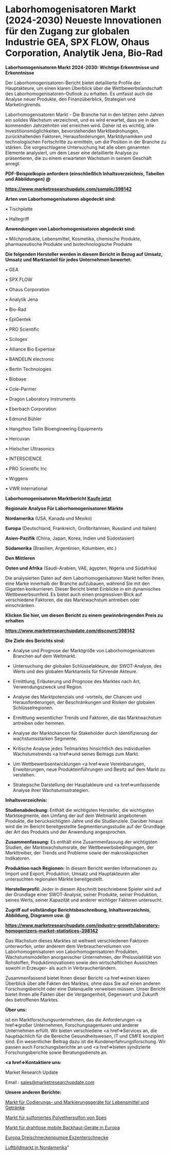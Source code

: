 # Laborhomogenisatoren Markt (2024-2030) Neueste Innovationen für den Zugang zur globalen Industrie GEA, SPX FLOW, Ohaus Corporation, Analytik Jena, Bio-Rad

<strong>Laborhomogenisatoren Markt 2024-2030: Wichtige Erkenntnisse und Erkenntnisse</strong>

Der Laborhomogenisatoren-Bericht bietet detaillierte Profile der Hauptakteure, um einen klaren Überblick über die Wettbewerbslandschaft des Laborhomogenisatoren-Outlook zu erhalten. Es umfasst auch die Analyse neuer Produkte, den Finanzüberblick, Strategien und Marketingtrends.

Laborhomogenisatoren Markt - Die Branche hat in den letzten zehn Jahren ein solides Wachstum verzeichnet, und es wird erwartet, dass sie in den kommenden Jahrzehnten viel erreichen wird. Daher ist es wichtig, alle Investitionsmöglichkeiten, bevorstehenden Marktbedrohungen, zurückhaltenden Faktoren, Herausforderungen, Marktdynamiken und technologischen Fortschritte zu ermitteln, um die Position in der Branche zu stärken. Die vorgeschlagene Untersuchung hat alle oben genannten Elemente analysiert, um dem Leser eine detaillierte Analyse zu präsentieren, die zu einem erwarteten Wachstum in seinem Geschäft anregt.



<strong><b>PDF-Beispielkopie anfordern (einschließlich Inhaltsverzeichnis, Tabellen und Abbildungen) @ </b></strong>

<strong><a href=https://www.marketresearchupdate.com/sample/398142>

<strong>https://www.marketresearchupdate.com/sample/398142</u></a></strong></strong>



<strong>Arten von Laborhomogenisatoren abgedeckt sind:</strong>

• Tischplatte

• Haltegriff



<strong>Anwendungen von Laborhomogenisatoren abgedeckt sind:</strong>

• Milchprodukte, Lebensmittel, Kosmetika, chemische Produkte, pharmazeutische Produkte und biotechnologische Produkte



<strong>Die folgenden Hersteller werden in diesem Bericht in Bezug auf Umsatz, Umsatz und Marktanteil für jedes Unternehmen bewertet:</strong>

• GEA

• SPX FLOW

• Ohaus Corporation

• Analytik Jena

• Bio-Rad

• EpiGentek

• PRO Scientific

• Scilogex

• Alliance Bio Expertise

• BANDELIN electronic

• Bertin Technologies

• Biobase

• Cole-Parmer

• Dragon Laboratory Instruments

• Eberbach Corporation

• Edmund Bühler

• Hangzhou Tailin Bioengineering Equipments

• Hercuvan

• Hielscher Ultrasonics

• INTERSCIENCE

• PRO Scientific Inc

• Wiggens

• VWR International



<strong>Laborhomogenisatoren Marktbericht <a href=https://www.marketresearchupdate.com/buynow/398142>Kaufe jetzt</a></strong>



<strong>Regionale Analyse Für Laborhomogenisatoren Märkte</strong>



<strong>Nordamerika</strong> (USA, Kanada und Mexiko)



<strong>Europa</strong> (Deutschland, Frankreich, Großbritannien, Russland und Italien)



<strong>Asien-Pazifik</strong> (China, Japan, Korea, Indien und Südostasien)



<strong>Südamerika</strong> (Brasilien, Argentinien, Kolumbien, etc.)



<strong>Den Mittleren</strong> 

<strong>Osten und Afrika</strong> (Saudi-Arabien, VAE, ägypten, Nigeria und Südafrika)

Die analysierten Daten auf dem Laborhomogenisatoren Markt helfen Ihnen, eine Marke innerhalb der Branche aufzubauen, während Sie mit den Giganten konkurrieren. Dieser Bericht bietet Einblicke in ein dynamisches Wettbewerbsumfeld. Es bietet auch einen progressiven Blick auf verschiedene Faktoren, die das Marktwachstum antreiben oder einschränken.



<strong>Klicken Sie hier, um diesen Bericht zu einem gewinnbringenden Preis zu erhalten
</strong>

<strong><a href=https://www.marketresearchupdate.com/discount/398142>https://www.marketresearchupdate.com/discount/398142</b></u></strong></a>



<strong>Die Ziele des Berichts sind:</strong>

- Analyse und Prognose der Marktgröße von Laborhomogenisatoren Branchen auf dem Weltmarkt.

- Untersuchung der globalen Schlüsselakteure, der SWOT-Analyse, des Werts und des globalen Marktanteils für führende Akteure.

- Ermittlung, Erläuterung und Prognose des Marktes nach Art, Verwendungszweck und Region.

- Analyse des Marktpotenzials und -vorteils, der Chancen und Herausforderungen, der Beschränkungen und Risiken der globalen Schlüsselregionen.

- Ermittlung wesentlicher Trends und Faktoren, die das Marktwachstum antreiben oder hemmen.

- Analyse der Marktchancen für Stakeholder durch Identifizierung der wachstumsstarken Segmente.

- Kritische Analyse jedes Teilmarktes hinsichtlich des individuellen Wachstumstrends <a href=>und</a> seines Beitrags zum Markt.

- Um Wettbewerbsentwicklungen <a href=>wie</a> Vereinbarungen, Erweiterungen, neue Produkteinführungen und Besitz auf dem Markt zu verstehen.

- Strategische Darstellung der Hauptakteure und <a href=>umfas</a>sende Analyse ihrer Wachstumsstrategien.



<strong>Inhaltsverzeichnis:</strong>



<strong>Studienabdeckung:</strong> Enthält die wichtigsten Hersteller, die wichtigsten Marktsegmente, den Umfang der auf dem Weltmarkt angebotenen Produkte, die berücksichtigten Jahre und die Studienziele. Darüber hinaus wird die im Bericht bereitgestellte Segmentierungsstudie auf der Grundlage der Art des Produkts und der Anwendung angesprochen.



<strong>Zusammenfassung:</strong> Es enthält eine Zusammenfassung der wichtigsten Studien, der Marktwachstumsrate, der Wettbewerbsbedingungen, der Markttreiber, der Trends und Probleme sowie der makroskopischen Indikatoren.



<strong>Produktion nach Regionen:</strong> In diesem Bericht werden Informationen zu Import und Export, Produktion, Umsatz und Hauptakteuren aller untersuchten regionalen Märkte bereitgestellt.



<strong>Herstellerprofil:</strong> Jeder in diesem Abschnitt beschriebene Spieler wird auf der Grundlage einer SWOT-Analyse, seiner Produkte, seiner Produktion, seines Werts, seiner Kapazität und anderer wichtiger Faktoren untersucht.



<strong><b>Zugriff auf vollständige Berichtsbeschreibung, Inhaltsverzeichnis, Abbildung, Diagramm usw. @ </b></strong>

<strong><a href=https://www.marketresearchupdate.com/industry-growth/laboratory-homogenizers-market-statistices-398142>https://www.marketresearchupdate.com/industry-growth/laboratory-homogenizers-market-statistices-398142</a></strong>

Das Wachstum dieses Marktes ist weltweit verschiedenen Faktoren unterworfen, unter anderem dem Verbrauchervolumen von Laborhomogenisatoren von Laborhomogenisatoren Produkten, Wachstumsmodellen anorganischer Unternehmen, der Preisvolatilität von Rohstoffen, Produktinnovationen sowie den wirtschaftlichen Aussichten sowohl in Erzeuger- als auch in Verbraucherländern.

Zusammenfassend bietet Ihnen dieser Bericht <a href=>einen</a> klaren Überblick über alle Fakten des Marktes, ohne dass Sie auf einen anderen Forschungsbericht oder eine Datenquelle verweisen müssen. Unser Bericht bietet Ihnen alle Fakten über die Vergangenheit, Gegenwart und Zukunft des betroffenen Marktes.



<strong>Über uns:</strong>

 ist ein Marktforschungsunternehmen, das die Anforderungen <a href=>großer</a> Unternehmen, Forschungsagenturen und anderer Unternehmen erfüllt. Wir bieten verschiedene <a href=>Services</a> an, die hauptsächlich für die Bereiche Gesundheitswesen, IT und CMFE konzipiert sind. Ein wesentlicher Beitrag dazu ist die Kundenerfahrungsforschung. Wir passen auch Forschungsberichte an und <a href=>bieten</a> syndizierte Forschungsberichte sowie Beratungsdienste an.



<strong><a href=>Kontaktiere uns:</a></strong>

Market Research Update

Email : sales@marketresearchupdate.com



<strong>Unsere anderen Berichte:</strong>

<a href=https://www.linkedin.com/pulse/food-beverage-coding-marking-equipments-market-expected>Markt für Codierungs- und Markierungsgeräte für Lebensmittel und Getränke</a>

<a href=https://www.linkedin.com/pulse/spes-sulfonated-polyethersulfone-market-outlooks-2023>Markt für sulfoniertes Polyethersulfon von Spes</a>

<a href=https://www.linkedin.com/pulse/europe-wireless-mobile-backhaul-equipment-market-size>Markt für drahtlose mobile Backhaul-Geräte in Europa</a>

<a href=https://www.linkedin.com/pulse/europe-three-screw-pump-progressing-cavity>Europa Dreischneckenpumpe Exzenterschnecke</a>

<a href=https://www.linkedin.com/pulse/north-america-aerial-imagery-market-future-demand>Luftbildmarkt in Nordamerika</a>"
